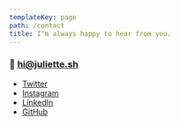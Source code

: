 ```yaml
---
templateKey: page
path: /contact
title: I'm always happy to hear from you.
---
```


### 📮 hi@juliette.sh

- [Twitter](https://twitter.com/juliettepretot)
- [Instagram](http://instagram.com/juliettepretot)
- [LinkedIn](https://www.linkedin.com/in/juliette-prétot-2a9530a5/)
- [GitHub](https://github.com/juliettepretot)
